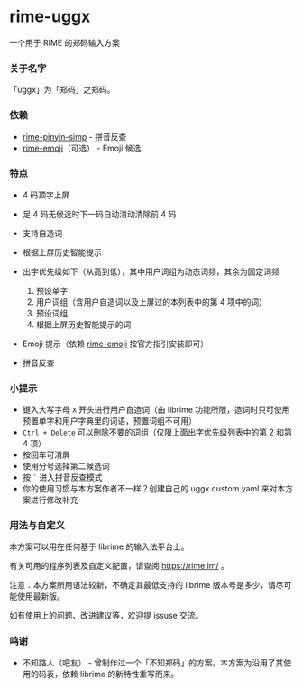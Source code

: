# rime-uggx

一个用于 RIME 的郑码输入方案

### 关于名字

「uggx」为「郑码」之郑码。

### 依赖

+ [rime-pinyin-simp](https://github.com/rime/rime-pinyin-simp) - 拼音反查
+ [rime-emoji](https://github.com/rime/rime-emoji)（可选） - Emoji 候选

### 特点

+ 4 码顶字上屏
+ 足 4 码无候选时下一码自动清动清除前 4 码
+ 支持自造词
+ 根据上屏历史智能提示
+ 出字优先级如下（从高到低），其中用户词组为动态词频，其余为固定词频

    1. 预设单字
    2. 用户词组（含用户自造词以及上屏过的本列表中的第 4 项中的词）
    3. 预设词组
    4. 根据上屏历史智能提示的词

+ Emoji 提示（依赖 [rime-emoji](https://github.com/rime/rime-emoji) 按官方指引安装即可）
+ 拼音反查

### 小提示

+ 键入大写字母 `X` 开头进行用户自造词（由 librime 功能所限，造词时只可使用预置单字和用户字典里的词语，预置词组不可用）
+ `Ctrl + Delete` 可以删除不要的词组（仅限上面出字优先级列表中的第 2 和第 4 项）
+ 按回车可清屏
+ 使用分号选择第二候选词
+ 按 `` ` `` 进入拼音反查模式
+ 你的使用习惯与本方案作者不一样？创建自己的 uggx.custom.yaml 来对本方案进行修改补充

### 用法与自定义

本方案可以用在任何基于 librime 的输入法平台上。

有关可用的程序列表及自定义配置，请查阅 https://rime.im/ 。

注意：本方案所用语法较新，不确定其最低支持的 librime 版本号是多少，请尽可能使用最新版。

如有使用上的问题、改进建议等，欢迎提 issuse 交流。

### 鸣谢

+ 不知路人（吧友） - 曾制作过一个「不知郑码」的方案。本方案为沿用了其使用的码表，依赖 librime 的新特性重写而来。
